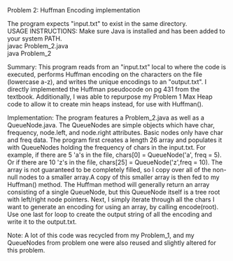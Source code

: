Problem 2: Huffman Encoding implementation

The program expects "input.txt" to exist in the same directory. <br />
USAGE INSTRUCTIONS: Make sure Java is installed and has been added to your system PATH. <br />
	javac Problem_2.java <br />
	java Problem_2 <br />

Summary: 
	This program reads from an "input.txt" local to where the code is executed, performs Huffman encoding on the characters on the file (lowercase a-z), and writes the unique encodings to an "output.txt".
	I directly implemented the Huffman pseudocode on pg 431 from the textbook. Additionally, I was able to repurpose my Problem 1 Max Heap code to allow it to create min heaps instead, for use with Huffman().
	 

Implementation:
	The program features a Problem_2.java as well as a QueueNode.java. The QueueNodes are simple objects which have char, frequency, node.left, and node.right attributes. Basic nodes only have char and freq data.
	The program first creates a length 26 array and populates it with QueueNodes holding the frequency of chars in the input.txt. For example, if there are 5 'a's in the file, chars[0] = QueueNode('a', freq = 5).
	Or if there are 10 'z's in the file, chars[25] = QueueNode('z',freq = 10). The array is not guaranteed to be completely filled, so I copy over all of the non-null nodes to a smaller array.A copy of this 
	smaller array is then fed to my Huffman() method. The Huffman method will generally return an array consisting of a single QueueNode, but this QueueNode itself is a tree root with left/right node pointers. Next,
	I simply iterate through all the chars I want to generate an encoding for using an array, by calling encode(root). Use one last for loop to create the output string of all the encoding and write it to the output.txt.

Note: A lot of this code was recycled from my Problem_1, and my QueueNodes from problem one were also reused and slightly altered for this problem.
	
